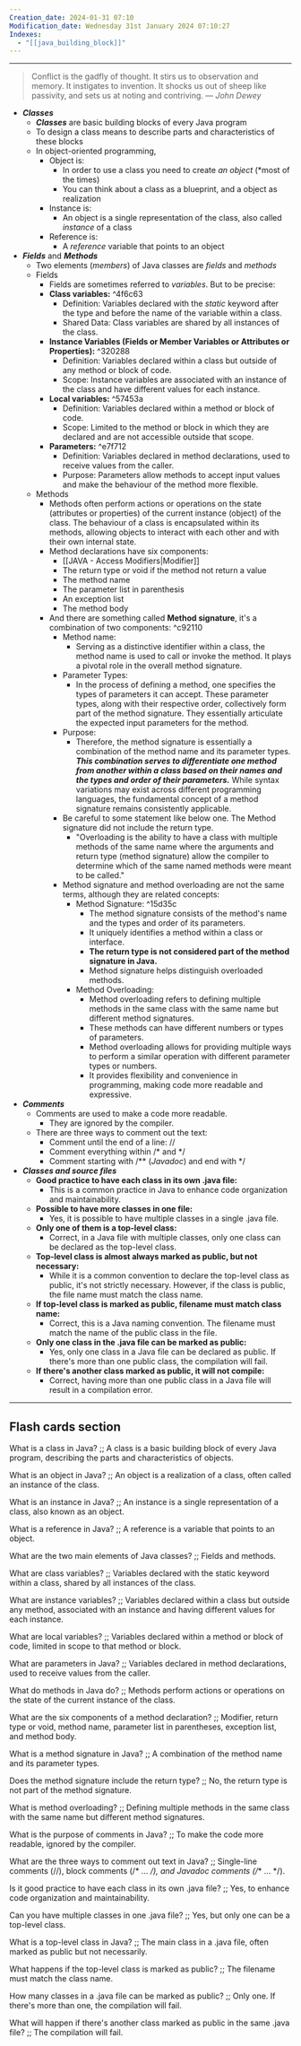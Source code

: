 ```yaml
---
Creation_date: 2024-01-31 07:10
Modification_date: Wednesday 31st January 2024 07:10:27
Indexes:
  - "[[java_building_block]]"
---
```



----

> Conflict is the gadfly of thought. It stirs us to observation and memory. It instigates to invention. It shocks us out of sheep like passivity, and sets us at noting and contriving.
> — <cite>John Dewey</cite>

- ***Classes***
	- ***Classes*** are basic building blocks of every Java program
	- To design a class means to describe parts and characteristics of these blocks 
	- In object-oriented programming,
		- Object is: 
			- In order to use a class you need to create *an object* (*most of the times)
			- You can think about a class as a blueprint, and a object as realization
		- Instance is:
			- An object is a single representation of the class, also called *instance* of a class
		- Reference is:
			- A *reference* variable that points to an object
- ***Fields*** and ***Methods***
	- Two elements (*members*) of Java classes are *fields* and *methods*
	- Fields
		- Fields are sometimes referred to *variables*. But to be precise:
		- **Class variables:** ^4f6c63
			- Definition: Variables declared with the *static* keyword after the type and before the name of the variable within a class.
			- Shared Data: Class variables are shared by all instances of the class.
		- **Instance Variables (Fields or Member Variables or Attributes or Properties):** ^320288
			- Definition: Variables declared within a class but outside of any method or block of code.
			- Scope: Instance variables are associated with an instance of the class and have different values for each instance.
		- **Local variables:** ^57453a
			- Definition: Variables declared within a method or block of code.
			- Scope: Limited to the method or block in which they are declared and are not accessible outside that scope.
		- **Parameters:** ^e7f712
			- Definition: Variables declared in method declarations, used to receive values from the caller.
			- Purpose: Parameters allow methods to accept input values and make the behaviour of the method more flexible.
	- Methods
		- Methods often perform actions or operations on the state (attributes or properties) of the current instance (object) of the class. The behaviour of a class is encapsulated within its methods, allowing objects to interact with each other and with their own internal state.
		- Method declarations have six components:
			- [[JAVA - Access Modifiers|Modifier]]
			- The return type or void if the method not return a value
			- The method name
			- The parameter list in parenthesis
			- An exception list
			- The method body
		- And there are something called **Method signature**, it's a combination of two components: ^c92110
			- Method name: 
				- Serving as a distinctive identifier within a class, the method name is used to call or invoke the method. It plays a pivotal role in the overall method signature.
			- Parameter Types:
				- In the process of defining a method, one specifies the types of parameters it can accept. These parameter types, along with their respective order, collectively form part of the method signature. They essentially articulate the expected input parameters for the method.
			- Purpose:
				- Therefore, the method signature is essentially a combination of the method name and its parameter types. ***This combination serves to differentiate one method from another within a class based on their names and the types and order of their parameters.*** While syntax variations may exist across different programming languages, the fundamental concept of a method signature remains consistently applicable.
			-  Be careful to some statement like below one. The Method signature did not include the return type.
				- "Overloading is the ability to have a class with multiple methods of the same name where the arguments and return type (method signature) allow the compiler to determine which of the same named methods were meant to be called."
			- Method signature and method overloading are not the same terms, although they are related concepts:
				- Method Signature: ^15d35c
					- The method signature consists of the method's name and the types and order of its parameters.
					- It uniquely identifies a method within a class or interface.
					- **The return type is not considered part of the method signature in Java.**
					- Method signature helps distinguish overloaded methods.
				- Method Overloading:
					- Method overloading refers to defining multiple methods in the same class with the same name but different method signatures.
					- These methods can have different numbers or types of parameters.
					- Method overloading allows for providing multiple ways to perform a similar operation with different parameter types or numbers.
					- It provides flexibility and convenience in programming, making code more readable and expressive.
- ***Comments***
	- Comments are used to make a code more readable.
		- They are ignored by the compiler.
	- There are three ways to comment out the text:
		- Comment until the end of a line: //
		- Comment everything within /* and \*/
		- Comment starting with /** (*Javadoc*) and end with \*/
- ***Classes and source files***
	- **Good practice to have each class in its own .java file:**
	    - This is a common practice in Java to enhance code organization and maintainability.
	- **Possible to have more classes in one file:**
	    - Yes, it is possible to have multiple classes in a single .java file.
	- **Only one of them is a top-level class:**
	    - Correct, in a Java file with multiple classes, only one class can be declared as the top-level class.
	- **Top-level class is almost always marked as public, but not necessary:**
	    - While it is a common convention to declare the top-level class as public, it's not strictly necessary. However, if the class is public, the file name must match the class name.
	- **If top-level class is marked as public, filename must match class name:**
	    - Correct, this is a Java naming convention. The filename must match the name of the public class in the file.
	- **Only one class in the .java file can be marked as public:**
	    - Yes, only one class in a Java file can be declared as public. If there's more than one public class, the compilation will fail.
	- **If there's another class marked as public, it will not compile:**
	    - Correct, having more than one public class in a Java file will result in a compilation error.



---
## Flash cards section

What is a class in Java? ;; A class is a basic building block of every Java program, describing the parts and characteristics of objects.

What is an object in Java? ;; An object is a realization of a class, often called an instance of the class.

What is an instance in Java? ;; An instance is a single representation of a class, also known as an object.

What is a reference in Java? ;; A reference is a variable that points to an object.
<!--SR:!2024-08-05,3,252-->

What are the two main elements of Java classes? ;; Fields and methods.

What are class variables? ;; Variables declared with the static keyword within a class, shared by all instances of the class.

What are instance variables? ;; Variables declared within a class but outside any method, associated with an instance and having different values for each instance.

What are local variables? ;; Variables declared within a method or block of code, limited in scope to that method or block.

What are parameters in Java? ;; Variables declared in method declarations, used to receive values from the caller.

What do methods in Java do? ;; Methods perform actions or operations on the state of the current instance of the class.

What are the six components of a method declaration? ;; Modifier, return type or void, method name, parameter list in parentheses, exception list, and method body.

What is a method signature in Java? ;; A combination of the method name and its parameter types.

Does the method signature include the return type? ;; No, the return type is not part of the method signature.

What is method overloading? ;; Defining multiple methods in the same class with the same name but different method signatures.

What is the purpose of comments in Java? ;; To make the code more readable, ignored by the compiler.

What are the three ways to comment out text in Java? ;; Single-line comments (//), block comments (/* ... _/), and Javadoc comments (/_* ... */).
<!--SR:!2024-08-06,4,270-->

Is it good practice to have each class in its own .java file? ;; Yes, to enhance code organization and maintainability.

Can you have multiple classes in one .java file? ;; Yes, but only one can be a top-level class.

What is a top-level class in Java? ;; The main class in a .java file, often marked as public but not necessarily.

What happens if the top-level class is marked as public? ;; The filename must match the class name.

How many classes in a .java file can be marked as public? ;; Only one. If there's more than one, the compilation will fail.

What will happen if there's another class marked as public in the same .java file? ;; The compilation will fail.










